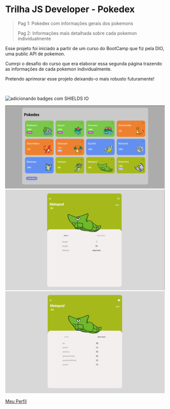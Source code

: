 # Trilha JS Developer - Pokedex

>Pag 1: Pokedex com informações gerais dos pokemons
>
>Pag 2: Informações mais detalhada sobre cada pokemon individualmente

Esse projeto foi iniciado a partir de um curso do BootCamp que fiz pela DIO, uma public API de pokemon.

Cumrpi o desafio do curso que era elaborar essa segunda página trazendo as informações de cada pokemon individualmente.

Pretendo aprimorar esse projeto deixando-o mais robusto futuramente!

<br>

![adicionando badges com SHIELDS IO](https://img.shields.io/badge/STATUS-CONCLUIDO-<COLOR>GREEN)

![Portifolio](imagemReadme/Screenshot_2.png)
![Portifolio](imagemReadme/Screenshot_1.png)
![Portifolio](imagemReadme/Screenshot_3.png)

[Meu Perfil]([https://github.com/IgorMouraS])
